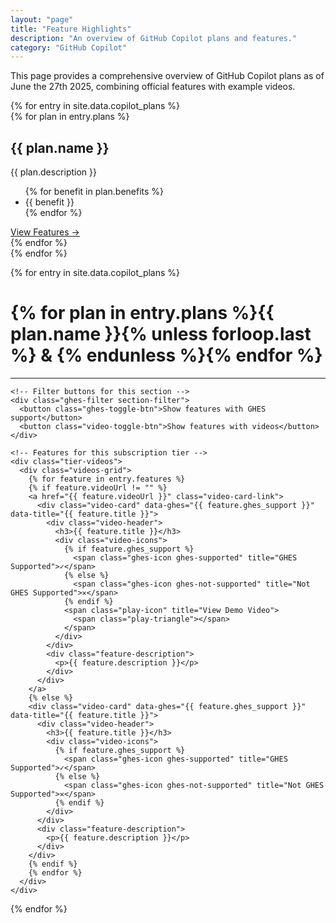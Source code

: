 ```yaml
---
layout: "page"
title: "Feature Highlights"
description: "An overview of GitHub Copilot plans and features."
category: "GitHub Copilot"
---
```


This page provides a comprehensive overview of GitHub Copilot plans as of June the 27th 2025, combining official features with example videos.

<div class="features-vertical-container">

  <!-- Subscription Tiers Container -->
  <div class="subscription-wrapper">
    {% for entry in site.data.copilot_plans %}
    <div class="subscription-tiers-container {% if entry.width == '100%' %}full-width{% else %}half-width{% endif %}">
        {% for plan in entry.plans %}
        <div class="subscription-section">
          <h2>{{ plan.name }}</h2>
          <p>{{ plan.description }}</p>
          <ul>
            {% for benefit in plan.benefits %}
            <li>{{ benefit }}</li>
            {% endfor %}
          </ul>
          <div class="tier-link">
            <a href="#videos-{% for plan in entry.plans %}{{ plan.name | downcase | replace: ' ', '-' | replace: '+', 'plus' }}{% unless forloop.last %}-{% endunless %}{% endfor %}">View Features →</a>
          </div>
        </div>
        {% endfor %}
    </div>
    {% endfor %}
  </div>

  {% for entry in site.data.copilot_plans %}
    <div id="videos-{% for plan in entry.plans %}{{ plan.name | downcase | replace: ' ', '-' | replace: '+', 'plus' }}{% unless forloop.last %}-{% endunless %}{% endfor %}">
      <h1 class="section-title">
        {% for plan in entry.plans %}{{ plan.name }}{% unless forloop.last %} & {% endunless %}{% endfor %}
      </h1>
      <hr />
    </div>

    <!-- Filter buttons for this section -->
    <div class="ghes-filter section-filter">
      <button class="ghes-toggle-btn">Show features with GHES support</button>
      <button class="video-toggle-btn">Show features with videos</button>
    </div>

    <!-- Features for this subscription tier -->
    <div class="tier-videos">
      <div class="videos-grid">
        {% for feature in entry.features %}
        {% if feature.videoUrl != "" %}
        <a href="{{ feature.videoUrl }}" class="video-card-link">
          <div class="video-card" data-ghes="{{ feature.ghes_support }}" data-title="{{ feature.title }}">
            <div class="video-header">
              <h3>{{ feature.title }}</h3>
              <div class="video-icons">
                {% if feature.ghes_support %}
                  <span class="ghes-icon ghes-supported" title="GHES Supported">✓</span>
                {% else %}
                  <span class="ghes-icon ghes-not-supported" title="Not GHES Supported">✕</span>
                {% endif %}
                <span class="play-icon" title="View Demo Video">
                  <span class="play-triangle"></span>
                </span>
              </div>
            </div>
            <div class="feature-description">
              <p>{{ feature.description }}</p>
            </div>
          </div>
        </a>
        {% else %}
        <div class="video-card" data-ghes="{{ feature.ghes_support }}" data-title="{{ feature.title }}">
          <div class="video-header">
            <h3>{{ feature.title }}</h3>
            <div class="video-icons">
              {% if feature.ghes_support %}
                <span class="ghes-icon ghes-supported" title="GHES Supported">✓</span>
              {% else %}
                <span class="ghes-icon ghes-not-supported" title="Not GHES Supported">✕</span>
              {% endif %}
            </div>
          </div>
          <div class="feature-description">
            <p>{{ feature.description }}</p>
          </div>
        </div>
        {% endif %}
        {% endfor %}
      </div>
    </div>
  {% endfor %}

</div>

<script src="{{ '/assets/js/features.js' | relative_url }}"></script>
